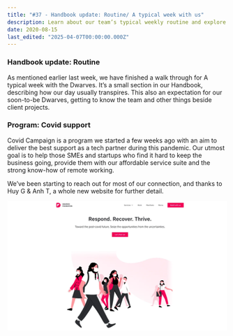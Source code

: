 ```yaml
---
title: "#37 - Handbook update: Routine/ A typical week with us"
description: Learn about our team’s typical weekly routine and explore our Covid Support program offering affordable tech services to help SMEs and startups thrive remotely.
date: 2020-08-15
last_edited: "2025-04-07T00:00:00.000Z"
---
```


### Handbook update: Routine

As mentioned earlier last week, we have finished a walk through for A typical week with the Dwarves. It’s a small section in our Handbook, describing how our day usually transpires. This also an expectation for our soon-to-be Dwarves, getting to know the team and other things beside client projects.

### Program: Covid support

Covid Campaign is a program we started a few weeks ago with an aim to deliver the best support as a tech partner during this pandemic. Our utmost goal is to help those SMEs and startups who find it hard to keep the business going, provide them with our affordable service suite and the strong know-how of remote working.

We’ve been starting to reach out for most of our connection, and thanks to Huy G & Anh T, a whole new website for further detail.

![](assets/notion-image-1744007007907-yem7o.webp)
